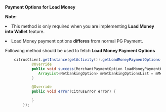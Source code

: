 <b>Payment Options for Load Money</b>

<b>Note:</b><li>This method is only required when you are implementing <b>Load Money into Wallet</b> feature.</li>
<li>Load Money payment options <b>differes</b> from normal PG Payment.</li>

Following method should be used to fetch <b>Load Money Payment Options</b>
```java
    citrusClient.getInstance(getActivity()).getLoadMoneyPaymentOptions(new Callback<MerchantPaymentOption>() {
            @Override
            public void success(MerchantPaymentOption loadMoneyPaymentOptions) {
               ArrayList<NetbankingOption> mNetbankingOptionsList = mMerchantPaymentOption.getNetbankingOptionList();//this will give you only bank list
            }

            @Override
            public void error(CitrusError error) {

            }
        });
```
